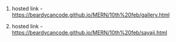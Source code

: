1) hosted link - https://beardycancode.github.io/MERN/10th%20feb/gallery.html



2) hosted link - https://beardycancode.github.io/MERN/10th%20feb/sayaji.html
